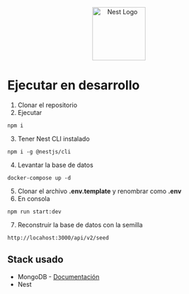 <p align="center">
  <a href="http://nestjs.com/" target="blank"><img src="https://nestjs.com/img/logo-small.svg" width="120" alt="Nest Logo" /></a>
</p>

# Ejecutar en desarrollo

1. Clonar el repositorio
2. Ejecutar
```
npm i
```
3. Tener Nest CLI instalado
```
npm i -g @nestjs/cli
```
4. Levantar la base de datos
```
docker-compose up -d
```
5. Clonar el archivo __.env.template__ y renombrar como __.env__
6. En consola
```
npm run start:dev
```
7. Reconstruir la base de datos con la semilla
```
http://locahost:3000/api/v2/seed
```

## Stack usado
* MongoDB - [Documentación](https://docs.nestjs.com/techniques/mongodb)
* Nest
